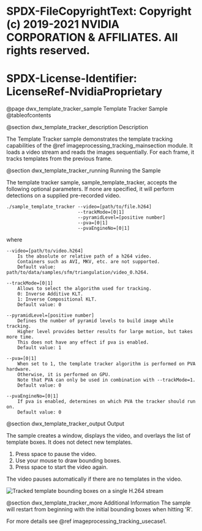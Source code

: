 # SPDX-FileCopyrightText: Copyright (c) 2019-2021 NVIDIA CORPORATION & AFFILIATES. All rights reserved.
# SPDX-License-Identifier: LicenseRef-NvidiaProprietary

@page dwx_template_tracker_sample Template Tracker Sample
@tableofcontents

@section dwx_template_tracker_description Description

The Template Tracker sample demonstrates the template tracking capabilities of
the @ref imageprocessing_tracking_mainsection module. It loads a video stream and
reads the images sequentially. For each frame, it tracks templates from the
previous frame.

@section dwx_template_tracker_running Running the Sample

The template tracker sample, sample_template_tracker, accepts the following optional parameters.
If none are specified, it will perform detections on a supplied pre-recorded video.

    ./sample_template_tracker --video=[path/to/file.h264]
                              --trackMode=[0|1]
                              --pyramidLevel=[positive number]
                              --pva=[0|1]
                              --pvaEngineNo=[0|1]

where

    --video=[path/to/video.h264]
        Is the absolute or relative path of a h264 video.
        Containers such as AVI, MKV, etc. are not supported.
        Default value: path/to/data/samples/sfm/triangulation/video_0.h264.

    --trackMode=[0|1]
        Allows to select the algorithm used for tracking.
        0: Inverse Additive KLT.
        1: Inverse Compositional KLT.
        Default value: 0

    --pyramidLevel=[positive number]
        Defines the number of pyramid levels to build image while tracking.
        Higher level provides better results for large motion, but takes more time.
        This does not have any effect if pva is enabled.
        Default value: 1

    --pva=[0|1]
        When set to 1, the template tracker algorithm is performed on PVA hardware.
        Otherwise, it is performed on GPU.
        Note that PVA can only be used in combination with --trackMode=1.
        Default value: 0

    --pvaEngineNo=[0|1]
        If pva is enabled, determines on which PVA the tracker should run on.
        Default value: 0

@section dwx_template_tracker_output Output

The sample creates a window, displays the video, and overlays the list of template boxes. It does not detect new templates.

1. Press space to pause the video.
2. Use your mouse to draw bounding boxes.
3. Press space to start the video again.

The video pauses automatically if there are no templates in the video.

![Tracked template bounding boxes on a single H.264 stream](sample_template_tracker.png)

@section dwx_template_tracker_more Additional Information
The sample will restart from beginning with the initial bounding boxes when hitting 'R'.

For more details see @ref imageprocessing_tracking_usecase1.
